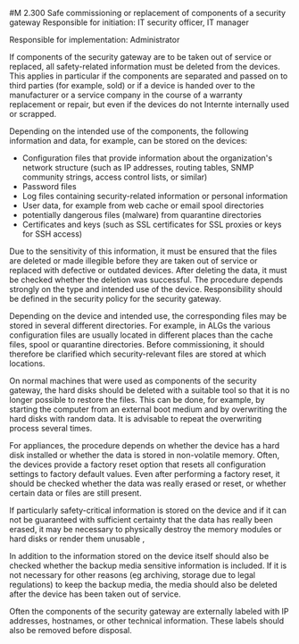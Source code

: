 #M 2.300 Safe commissioning or replacement of components of a security gateway
Responsible for initiation: IT security officer, IT manager

Responsible for implementation: Administrator

If components of the security gateway are to be taken out of service or replaced, all safety-related information must be deleted from the devices. This applies in particular if the components are separated and passed on to third parties (for example, sold) or if a device is handed over to the manufacturer or a service company in the course of a warranty replacement or repair, but even if the devices do not Internte internally used or scrapped.

Depending on the intended use of the components, the following information and data, for example, can be stored on the devices:

* Configuration files that provide information about the organization's network structure (such as IP addresses, routing tables, SNMP community strings, access control lists, or similar)
* Password files
* Log files containing security-related information or personal information
* User data, for example from web cache or email spool directories
* potentially dangerous files (malware) from quarantine directories
* Certificates and keys (such as SSL certificates for SSL proxies or keys for SSH access)


Due to the sensitivity of this information, it must be ensured that the files are deleted or made illegible before they are taken out of service or replaced with defective or outdated devices. After deleting the data, it must be checked whether the deletion was successful. The procedure depends strongly on the type and intended use of the device. Responsibility should be defined in the security policy for the security gateway.

Depending on the device and intended use, the corresponding files may be stored in several different directories. For example, in ALGs the various configuration files are usually located in different places than the cache files, spool or quarantine directories. Before commissioning, it should therefore be clarified which security-relevant files are stored at which locations.

On normal machines that were used as components of the security gateway, the hard disks should be deleted with a suitable tool so that it is no longer possible to restore the files. This can be done, for example, by starting the computer from an external boot medium and by overwriting the hard disks with random data. It is advisable to repeat the overwriting process several times.

For appliances, the procedure depends on whether the device has a hard disk installed or whether the data is stored in non-volatile memory. Often, the devices provide a factory reset option that resets all configuration settings to factory default values. Even after performing a factory reset, it should be checked whether the data was really erased or reset, or whether certain data or files are still present.

If particularly safety-critical information is stored on the device and if it can not be guaranteed with sufficient certainty that the data has really been erased, it may be necessary to physically destroy the memory modules or hard disks or render them unusable ,

In addition to the information stored on the device itself should also be checked whether the backup media sensitive information is included. If it is not necessary for other reasons (eg archiving, storage due to legal regulations) to keep the backup media, the media should also be deleted after the device has been taken out of service.

Often the components of the security gateway are externally labeled with IP addresses, hostnames, or other technical information. These labels should also be removed before disposal.



